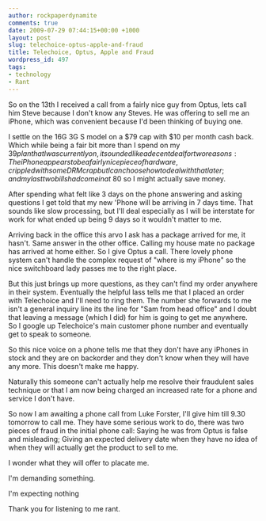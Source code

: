 ```yaml
---
author: rockpaperdynamite
comments: true
date: 2009-07-29 07:44:15+00:00 +1000
layout: post
slug: telechoice-optus-apple-and-fraud
title: Telechoice, Optus, Apple and Fraud
wordpress_id: 497
tags:
- technology
- Rant
---
```


So on the 13th I received a call from a fairly nice guy from Optus, lets call him Steve because I don't know any Steves. He was offering to sell me an iPhone, which was convenient because I'd been thinking of buying one.

I settle on the 16G 3G S model on a $79 cap with $10 per month cash back. Which while being a fair bit more than I spend on my $39 plan that I was currently on, it sounded like a decent deal for two reasons: The iPhone appears to be a fairly nice piece of hardware, crippled with some DRM crap but I can choose how to deal with that later; and my last two bills had come in at ~$80 so I might actually save money.

After spending what felt like 3 days on the phone answering and asking questions I get told that my new 'Phone will be arriving in 7 days time. That sounds like slow processing, but I'll deal especially as I will be interstate for work for what ended up being 9 days so it wouldn't matter to me.<!-- more -->

Arriving back in the office this arvo I ask has a package arrived for me, it hasn't. Same answer in the other office. Calling my house mate no package has arrived at home either. So I give Optus a call. There lovely phone system can't handle the complex request of "where is my iPhone" so the nice switchboard lady passes me to the right place.

But this just brings up more questions, as they can't find my order anywhere in their system. Eventually the helpful lass tells me that I placed an order with Telechoice and I'll need to ring them. The number she forwards to me isn't a general inquiry line its the line for "Sam from head office" and I doubt that leaving a message (which I did) for him is going to get me anywhere. So I google up Telechoice's main customer phone number and eventually get to speak to someone.

So this nice voice on a phone tells me that they don't have any iPhones in stock and they are on backorder and they don't know when they will have any more. This doesn't make me happy.

Naturally this someone can't actually help me resolve their fraudulent sales technique or that I am now being charged an increased rate for a phone and service I don't have.

So now I am awaiting a phone call from Luke Forster, I'll give him till 9.30 tomorrow to call me. They have some serious work to do, there was two pieces of fraud in the initial phone call: Saying he was from Optus is false and misleading; Giving an expected delivery date when they have no idea of when they will actually get the product to sell to me.

I wonder what they will offer to placate me.

I'm demanding something.

I'm expecting nothing

Thank you for listening to me rant.

